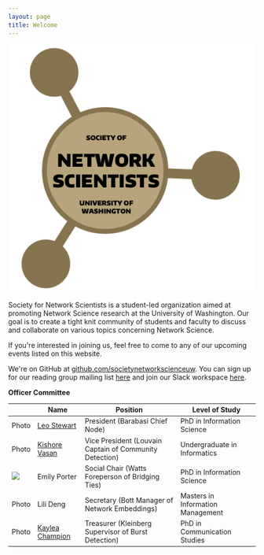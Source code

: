 ```yaml
---
layout: page
title: Welcome
---
```


![](./assets/img/sns_logo.png)

Society for Network Scientists is a student-led organization aimed at promoting Network Science research at the University of Washington. Our goal is to create a tight knit community of students and faculty to discuss and collaborate on various topics concerning Network Science.

If you're interested in joining us, feel free to come to any of our upcoming events listed on this website.

We're on GitHub at [github.com/societynetworkscienceuw](https://github.com/societynetworkscienceuw).
You can sign up for our reading group mailing list [here](http://mailman11.u.washington.edu/mailman/listinfo/social_networks_reading_group) and join our Slack workspace [here](https://join.slack.com/t/uw-sns/signup).

**Officer Committee**

|| Name | Position | Level of Study |
|------|------|---------|---------|
| Photo | [Leo Stewart](https://leostewart.weebly.com/) | President (Barabasi Chief Node) | PhD in Information Science |
| Photo | [Kishore Vasan](https://kishorevasan.me) | Vice President (Louvain Captain of Community Detection) | Undergraduate in Informatics|
| ![](./officers/emily.jpg=100x20) | Emily Porter | Social Chair (Watts Foreperson of Bridging Ties) | PhD in Information Science
| Photo | Lili Deng | Secretary (Bott Manager of Network Embeddings) | Masters in Information Management |
| Photo | [Kaylea Champion](http://www.kayleachampion.com) | Treasurer (Kleinberg Supervisor of Burst Detection) | PhD in Communication Studies |
